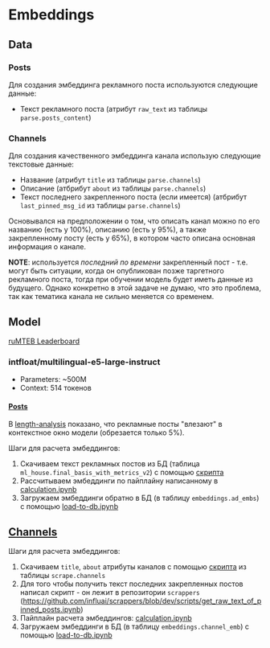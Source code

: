 # Embeddings

## Data

### Posts

Для создания эмбеддинга рекламного поста используются следующие данные:

* Текст рекламного поста (атрибут `raw_text` из таблицы `parse.posts_content`)

### Channels

Для создания качественного эмбеддинга канала использую следующие текстовые данные:

* Название (атрибут `title` из таблицы `parse.channels`)
* Описание (атбрибут `about` из таблицы `parse.channels`)
* Текст последнего закрепленного поста (если имеется) (атбрибут `last_pinned_msg_id` из таблицы `parse.channels`)

Основывался на предположении о том, что описать канал можно по его названию (есть у 100%), описанию (есть у 95%), а также закрепленному посту (есть у 65%), в котором часто описана основная информация о канале.

__NOTE__: используется *последний по времени* закрепленный пост - т.е. могут быть ситуации, когда он опубликован позже таргетного рекламного поста, тогда при обучении модель будет иметь данные из будущего. Однако конкретно в этой задаче не думаю, что это проблема, так как тематика канала не сильно меняется со временем.

## Model

[ruMTEB Leaderboard](https://huggingface.co/spaces/mteb/leaderboard)

### intfloat/multilingual-e5-large-instruct

* Parameters: ~500M
* Context: 514 токенов

#### [Posts](./e5-large-instruct/posts/)

В [length-analysis](./e5-large-instruct/posts/length-analysis.ipynb) показано, что рекламные посты "влезают" в контекстное окно модели (обрезается только 5%).

Шаги для расчета эмбеддингов:

1. Скачиваем текст рекламных постов из БД (таблица `ml_house.final_basis_with_metrics_v2`) с помощью [скрипта](./download.py)
2. Рассчитываем эмбеддинги по пайплайну написанному в [calculation.ipynb](./e5-large-instruct/posts/calculation.ipynb)
3. Загружаем эмбеддинги обратно в БД (в таблицу `embeddings.ad_embs`) с помощью [load-to-db.ipynb](./e5-large-instruct/posts/load-to-db.ipynb)

## [Channels](./e5-large-instruct/channels/)

Шаги для расчета эмбеддингов:

1. Скачиваем `title`, `about` атрибуты каналов с помощью [скрипта](./download.py) из таблицы `scrape.channels`
2. Для того чтобы получить текст последних закрепленных постов написал скрипт - он лежит в репозитории `scrappers` (<https://github.com/influai/scrappers/blob/dev/scripts/get_raw_text_of_pinned_posts.ipynb>)
3. Пайплайн расчета эмбеддингов: [calculation.ipynb](./e5-large-instruct/channels/calculation.ipynb)
4. Загружаем эмбеддинги в БД (в таблицу `embeddings.channel_emb`) с помощью [load-to-db.ipynb](./e5-large-instruct/channels/load-to-db.ipynb)
